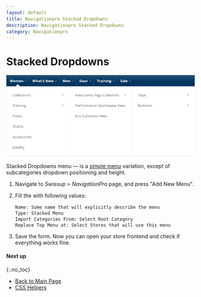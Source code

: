 ```yaml
---
layout: default
title: Navigationpro Stacked Dropdowns
description: Navigationpro Stacked Dropdowns
category: Navigationpro
---
```


# Stacked Dropdowns

![Stacked Dropdowns](/images/m2/navigationpro/use-cases/stacked-dropdowns.png)

Stacked Dropdowns menu — is a [simple menu][simple-menu] variation, except of subcategories
dropdown positioning and height.

 1. Navigate to _Swissup > NavigationPro_ page, and press "Add New Menu".
 2. Fill the with following values:

    ```
    Name: Some name that will explicitly describe the menu
    Type: Stacked Menu
    Import Categories From: Select Root Category
    Replace Top Menu at: Select Stores that will use this menu
    ```

 3. Save the form. Now you can open your store frontend and check if everything
    works fine.

#### Next up
{:.no_toc}

 -  [Back to Main Page](/m2/extensions/navigationpro/)
 -  [CSS Helpers][css-helpers]

[simple-menu]: /m2/extensions/navigationpro/use-cases/simple-menu/ "Simple Menu"
[css-helpers]: /m2/extensions/navigationpro/customization/css-helpers/ "CSS Helpers"
[config]: /m2/extensions/navigationpro/configuration/ "Configuration"
